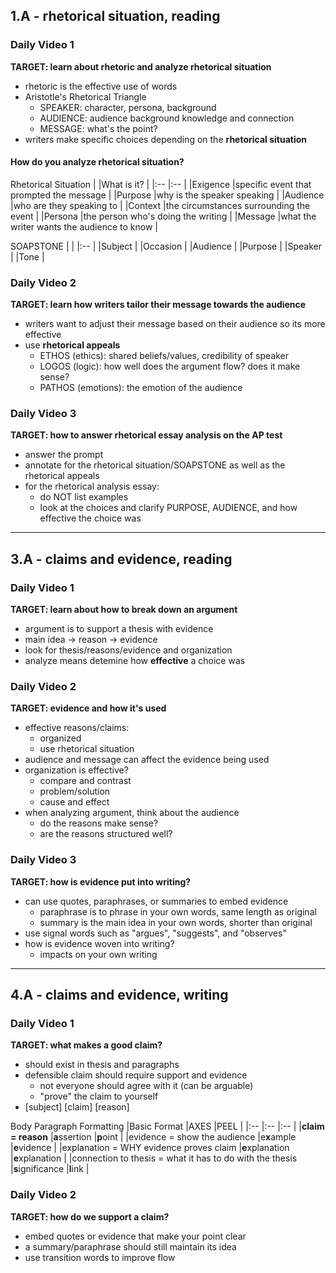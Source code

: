 ## 1.A - rhetorical situation, reading
### Daily Video 1
**TARGET: learn about rhetoric and analyze rhetorical situation**
- rhetoric is the effective use of words
- Aristotle's Rhetorical Triangle
    - SPEAKER: character, persona, background
    - AUDIENCE: audience background knowledge and connection
    - MESSAGE: what's the point?
- writers make specific choices depending on the **rhetorical situation**

#### How do you analyze rhetorical situation?
Rhetorical Situation
|          |What is it?                                |
|:--       |:--                                        |
|Exigence  |specific event that prompted the message   |
|Purpose   |why is the speaker speaking                |
|Audience  |who are they speaking to                   |
|Context   |the circumstances surrounding the event    |
|Persona   |the person who's doing the writing         |
|Message   |what the writer wants the audience to know |

SOAPSTONE
|          |
|:--       |
|Subject   |
|Occasion  |
|Audience  |
|Purpose   |
|Speaker   |
|Tone      |

### Daily Video 2
**TARGET: learn how writers tailor their message towards the audience**
- writers want to adjust their message based on their audience so its more effective
- use **rhetorical appeals**
    - ETHOS (ethics): shared beliefs/values, credibility of speaker
    - LOGOS (logic): how well does the argument flow? does it make sense?
    - PATHOS (emotions): the emotion of the audience

### Daily Video 3
**TARGET: how to answer rhetorical essay analysis on the AP test**
- answer the prompt
- annotate for the rhetorical situation/SOAPSTONE as well as the rhetorical appeals
- for the rhetorical analysis essay:
    - do NOT list examples
    - look at the choices and clarify PURPOSE, AUDIENCE, and how effective the choice was

---

## 3.A - claims and evidence, reading
### Daily Video 1
**TARGET: learn about how to break down an argument**
- argument is to support a thesis with evidence
- main idea -> reason -> evidence
- look for thesis/reasons/evidence and organization
- analyze means detemine how **effective** a choice was

### Daily Video 2
**TARGET: evidence and how it's used**
- effective reasons/claims:
    - organized
    - use rhetorical situation
- audience and message can affect the evidence being used
- organization is effective?
    - compare and contrast
    - problem/solution
    - cause and effect
- when analyzing argument, think about the audience
    - do the reasons make sense?
    - are the reasons structured well?

### Daily Video 3
**TARGET: how is evidence put into writing?**
- can use quotes, paraphrases, or summaries to embed evidence
    - paraphrase is to phrase in your own words, same length as original
    - summary is the main idea in your own words, shorter than original
- use signal words such as "argues", "suggests", and "observes"
- how is evidence woven into writing?
    - impacts on your own writing

---

## 4.A - claims and evidence, writing
### Daily Video 1
**TARGET: what makes a good claim?**
- should exist in thesis and paragraphs
- defensible claim should require support and evidence
    - not everyone should agree with it (can be arguable)
    - "prove" the claim to yourself
- \[subject\] \[claim\] \[reason\]

Body Paragraph Formatting
|Basic Format   |AXES         |PEEL        |
|:--            |:--          |:--         |
|**claim = reason**                                        |**a**ssertion     |**p**oint        | 
|evidence = show the audience                              |e**x**ample       |**e**vidence     |
|explanation = WHY evidence proves claim                   |**e**xplanation   |**e**xplanation  |
|connection to thesis = what it has to do with the thesis  |**s**ignificance  |**l**ink         |

### Daily Video 2
**TARGET: how do we support a claim?**
- embed quotes or evidence that make your point clear
- a summary/paraphrase should still maintain its idea
- use transition words to improve flow